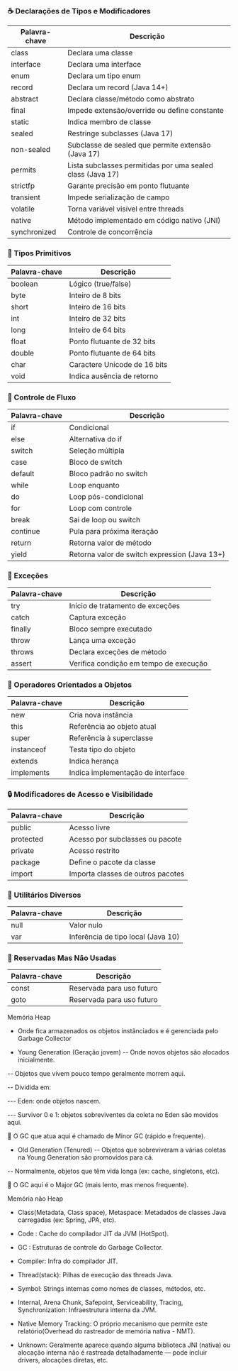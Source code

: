 ### ☕️ Declarações de Tipos e Modificadores
| Palavra-chave   | Descrição                                                  |
|-----------------|------------------------------------------------------------|
| class           | Declara uma classe                                         |
| interface       | Declara uma interface                                      |
| enum            | Declara um tipo enum                                       |
| record          | Declara um record (Java 14+)                               |
| abstract        | Declara classe/método como abstrato                        |
| final           | Impede extensão/override ou define constante               |
| static          | Indica membro de classe                                    |
| sealed          | Restringe subclasses (Java 17)                             |
| non-sealed      | Subclasse de sealed que permite extensão (Java 17)         |
| permits         | Lista subclasses permitidas por uma sealed class (Java 17)|
| strictfp        | Garante precisão em ponto flutuante                        |
| transient       | Impede serialização de campo                               |
| volatile        | Torna variável visível entre threads                       |
| native          | Método implementado em código nativo (JNI)                 |
| synchronized    | Controle de concorrência                                   |

### 🧮 Tipos Primitivos
| Palavra-chave   | Descrição                                                  |
|-----------------|------------------------------------------------------------|
| boolean         | Lógico (true/false)                                        |
| byte            | Inteiro de 8 bits                                          |
| short           | Inteiro de 16 bits                                         |
| int             | Inteiro de 32 bits                                         |
| long            | Inteiro de 64 bits                                         |
| float           | Ponto flutuante de 32 bits                                 |
| double          | Ponto flutuante de 64 bits                                 |
| char            | Caractere Unicode de 16 bits                               |
| void            | Indica ausência de retorno                                 |

### 🧱 Controle de Fluxo
| Palavra-chave   | Descrição                                                  |
|-----------------|------------------------------------------------------------|
| if              | Condicional                                                |
| else            | Alternativa do if                                          |
| switch          | Seleção múltipla                                           |
| case            | Bloco de switch                                            |
| default         | Bloco padrão no switch                                     |
| while           | Loop enquanto                                              |
| do              | Loop pós-condicional                                       |
| for             | Loop com controle                                          |
| break           | Sai de loop ou switch                                      |
| continue        | Pula para próxima iteração                                 |
| return          | Retorna valor de método                                    |
| yield           | Retorna valor de switch expression (Java 13+)             |

### 🧨 Exceções
| Palavra-chave   | Descrição                                                  |
|-----------------|------------------------------------------------------------|
| try             | Início de tratamento de exceções                           |
| catch           | Captura exceção                                            |
| finally         | Bloco sempre executado                                     |
| throw           | Lança uma exceção                                          |
| throws          | Declara exceções de método                                 |
| assert          | Verifica condição em tempo de execução                     |

### 🧬 Operadores Orientados a Objetos
| Palavra-chave   | Descrição                                                  |
|-----------------|------------------------------------------------------------|
| new             | Cria nova instância                                        |
| this            | Referência ao objeto atual                                 |
| super           | Referência à superclasse                                   |
| instanceof      | Testa tipo do objeto                                       |
| extends         | Indica herança                                             |
| implements      | Indica implementação de interface                          |

### 🔒 Modificadores de Acesso e Visibilidade
| Palavra-chave   | Descrição                                                  |
|-----------------|------------------------------------------------------------|
| public          | Acesso livre                                               |
| protected       | Acesso por subclasses ou pacote                            |
| private         | Acesso restrito                                            |
| package         | Define o pacote da classe                                  |
| import          | Importa classes de outros pacotes                          |

### 🧰 Utilitários Diversos
| Palavra-chave   | Descrição                                                  |
|-----------------|------------------------------------------------------------|
| null            | Valor nulo                                                 |
| var             | Inferência de tipo local (Java 10)                         |

### 🚫 Reservadas Mas Não Usadas
| Palavra-chave   | Descrição                                                  |
|-----------------|------------------------------------------------------------|
| const           | Reservada para uso futuro                                  |
| goto            | Reservada para uso futuro                                  |





Memória Heap

- Onde fica armazenados os objetos instânciados e é gerenciada pelo Garbage Collector

- Young Generation (Geração jovem)
-- Onde novos objetos são alocados inicialmente.

-- Objetos que vivem pouco tempo geralmente morrem aqui.

-- Dividida em:

--- Eden: onde objetos nascem.

--- Survivor 0 e 1: objetos sobreviventes da coleta no Eden são movidos aqui.

🧹 O GC que atua aqui é chamado de Minor GC (rápido e frequente).

- Old Generation (Tenured)
-- Objetos que sobreviveram a várias coletas na Young Generation são promovidos para cá.

-- Normalmente, objetos que têm vida longa (ex: cache, singletons, etc).

🧹 O GC aqui é o Major GC (mais lento, mas menos frequente).


Memória não Heap

- Class(Metadata, Class space), Metaspace: Metadados de classes Java carregadas (ex: Spring, JPA, etc).

- Code	: Cache do compilador JIT da JVM (HotSpot).

- GC	: Estruturas de controle do Garbage Collector.

- Compiler:	Infra do compilador JIT.

- Thread(stack): 	Pilhas de execução das threads Java.

- Symbol:	Strings internas como nomes de classes, métodos, etc.

- Internal, Arena Chunk, Safepoint, Serviceability, Tracing, Synchronization:	Infraestrutura interna da JVM.

- Native Memory Tracking:	O próprio mecanismo que permite este relatório(Overhead do rastreador de memória nativa - NMT).

- Unknown:  Geralmente aparece quando alguma biblioteca JNI (nativa) ou alocação interna não é rastreada detalhadamente — pode incluir drivers, alocações diretas, etc.
